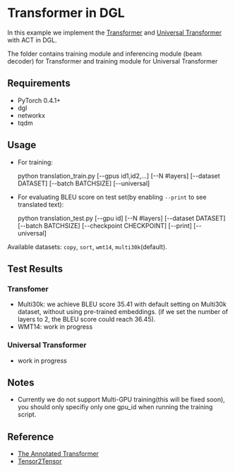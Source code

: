 # Transformer in DGL
In this example we implement the [Transformer](https://arxiv.org/pdf/1706.03762.pdf) and [Universal Transformer](https://arxiv.org/abs/1807.03819) with ACT in DGL.

The folder contains training module and inferencing module (beam decoder) for Transformer and training module for Universal Transformer

## Requirements

- PyTorch 0.4.1+
- dgl
- networkx
- tqdm

## Usage

- For training:

    python translation_train.py [--gpus id1,id2,...] [--N #layers] [--dataset DATASET] [--batch BATCHSIZE] [--universal]

- For evaluating BLEU score on test set(by enabling `--print` to see translated text):

    python translation_test.py [--gpu id] [--N #layers] [--dataset DATASET] [--batch BATCHSIZE] [--checkpoint CHECKPOINT] [--print] [--universal]

Available datasets: `copy`, `sort`, `wmt14`, `multi30k`(default).

## Test Results

### Transfomer

- Multi30k: we achieve BLEU score 35.41 with default setting on Multi30k dataset, without using pre-trained embeddings. (if we set the number of layers to 2, the BLEU score could reach 36.45).
- WMT14: work in progress 

### Universal Transformer

- work in progress 

## Notes

- Currently we do not support Multi-GPU training(this will be fixed soon), you should only specifiy only one gpu\_id when running the training script.

## Reference

- [The Annotated Transformer](http://nlp.seas.harvard.edu/2018/04/03/attention.html)
- [Tensor2Tensor](https://github.com/tensorflow/tensor2tensor/blob/master/tensor2tensor/)
